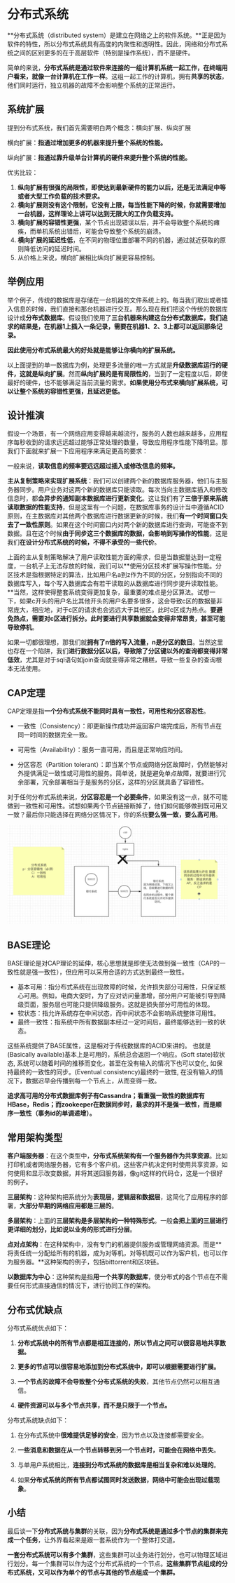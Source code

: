 # 分布式系统

**分布式系统（distributed system）是建立在网络之上的软件系统。**正是因为软件的特性，所以分布式系统具有高度的内聚性和透明性。因此，网络和分布式系统之间的区别更多的在于高层软件（特别是操作系统），而不是硬件。

简单的来说，**分布式系统是通过软件来连接的一组计算机系统一起工作，在终端用户看来，就像一台计算机在工作一样**。这组一起工作的计算机，拥有**共享的状态**，他们同时运行，独立机器的故障不会影响整个系统的正常运行。

## 系统扩展

提到分布式系统，我们首先需要明白两个概念：横向扩展、纵向扩展

横向扩展：**指通过增加更多的机器来提升整个系统的性能。**

纵向扩展：**指通过靠升级单台计算机的硬件来提升整个系统的性能。**

优劣比较：

1. **纵向扩展有很强的局限性，即使达到最新硬件的能力以后，还是无法满足中等或者大型工作负载的技术要求。**
2. **横向扩展则没有这个限制，它没有上限，每当性能下降的时候，你就需要增加一台机器，这样理论上讲可以达到无限大的工作负载支持。**
3. **横向扩展的容错性更强**，某个节点出现错误以后，并不会导致整个系统的瘫痪，而单机系统出错后，可能会导致整个系统的崩溃。
4. **横向扩展的延迟性低**，在不同的物理位置部署不同的机器，通过就近获取的原则降低访问的延迟时间。
5. 从价格上来说，横向扩展相比纵向扩展更容易控制。

## 举例应用

举个例子，传统的数据库是存储在一台机器的文件系统上的。每当我们取出或者插入信息的时候，我们直接和那台机器进行交互。那么现在我们把这个传统的数据库设计成**分布式数据库**。假设我们使用了**三台机器来构建这台分布式数据库，我们追求的结果是，在机器1上插入一条记录，需要在机器1、2、3上都可以返回那条记录。**

**因此使用分布式系统最大的好处就是能够让你横向的扩展系统。**

以上面提到的单一数据库为例，处理更多流量的唯一方式就是**升级数据库运行的硬件，这就是纵向扩展**。然而**纵向扩展的是有局限性的**，当到了一定程度以后，即使最好的硬件，也不能够满足当前流量的需求。**如果使用分布式来横向扩展系统，可以让整个系统的容错性更强，且延迟更低。**

## 设计推演

假设一个场景，有一个网络应用变得越来越流行，服务的人数也越来越多，应用程序每秒收到的请求远远超过能够正常处理的数量，导致应用程序性能下降明显。那我们下面就来扩展一下应用程序来满足更高的要求：

一般来说，**读取信息的频率要远远超过插入或修改信息的频率。**

**主从复制策略来实现扩展系统**：我们可以创建两个新的数据库服务器，他们与主服务器同步。用户业务对这两个新的数据库只能读取。每次当向主数据库插入和修改信息时，都**会异步的通知副本数据库进行更新变化**。这让我们有了**三倍于原来系统读取数据的性能支持**，但是这里有一个问题，在数据库事务的设计当中遵循ACID原则，在主数据库对其他两个数据库进行数据更新的时候，我们**有一个时间窗口失去了一致性原则**。如果在这个时间窗口内对两个新的数据库进行查询，可能查不到数据。且在这个时候**由于同步这三个数据库的数据，会影响到写操作的性能**，这是我们**在设计分布式系统的时候，不得不承受的一些代价**。

上面的主从复制策略解决了用户读取性能方面的需求，但是当数据量达到一定程度，一台机子上无法存放的时候，我们可以**使用分区技术扩展写操作性能。分区技术是指根据特定的算法，比如用户名a到z作为不同的分区，分别指向不同的数据库写入，每个写入数据库会有若干读取的从数据库进行同步提升读取性能。**当然，这样使得整套系统变得更加复杂，最重要的难点是分区算法。试想一下，如果c开头的用户名比其他开头的用户名要多很多，这会导致c区的数据量非常庞大，相应地，对于c区的请求也会远远大于其他区。此时c区成为热点。**要避免热点，需要对c区进行拆分。此时要进行共享数据就会变得非常昂贵，甚至可能导致停机**。

如果一切都很理想，那我们就**拥有了n倍的写入流量，n是分区的数目**。当然这里也存在一个陷阱，我们**进行数据分区以后，导致除了分区键以外的查询都变得非常低效**，尤其是对于sql语句如join查询就变得非常之糟糕，导致一些复杂的查询根本无法使用。

## CAP定理

CAP定理是指**一个分布式系统不能同时具有一致性，可用性和分区容忍性**。

- 一致性（Consistency）：即更新操作成功并返回客户端完成后，所有节点在同一时间的数据完全一致。

- 可用性（Availability）：服务一直可用，而且是正常响应时间。

- 分区容忍（Partition tolerant）：即当某个节点或网络分区故障时，仍然能够对外提供满足一致性或可用性的服务。简单说，就是避免单点故障，就要进行冗余部署，冗余部署相当于是服务的分区，这样的分区就具备了容错性。

对于任何分布式系统来说，**分区容忍是一个必要条件**，如果没有这一点，就不可能做到一致性和可用性。试想如果两个节点链接断掉了，他们如何能够做到既可用又一致？最后你只能选择在网络分区情况下，你的系统**要么强一致，要么高可用**。

![QQ截图20220121105353](Image/QQ截图20220121105353.png)

## BASE理论

BASE理论是对CAP理论的延伸，核心思想就是即使无法做到强一致性（CAP的一致性就是强一致性），但应用可以采用合适的方式达到最终一致性。

- 基本可用：指分布式系统在出现故障的时候，允许损失部分可用性，只保证核心可用。例如，电商大促时，为了应对访问量激增，部分用户可能被引导到降级页面，服务层也可能只提供降级服务。这就是损失部分可用性的体现。
- 软状态：指允许系统存在中间状态，而中间状态不会影响系统整体可用性。
- 最终一致性：指系统中所有数据副本经过一定时间后，最终能够达到一致的状态。

这些系统提供了BASE属性，这是相对于传统数据库的ACID来讲的。 也就是(Basically available)基本上是可用的，系统总会返回一个响应。(Soft state)软状态, 系统可以随着时间的推移而变化，甚至在没有输入的情况下也可以变化, 如保持最终的一致性的同步。(Eventual consistency)最终的一致性, 在没有输入的情况下，数据迟早会传播到每一个节点上，从而变得一致。

**追求高可用的分布式数据库例子有Cassandra；看重强一致性的数据库有HBase，Redis；而zookeeper在数据同步时，最求的并不是强一致性，而是顺序一致性（事务id的单调递增）。**

## 常用架构类型

**客户端服务器**：在这个类型中，**分布式系统架构有一个服务器作为共享资源**。比如打印机或者网络服务器，它有多个客户机，这些客户机决定何时使用共享资源，如何使用和显示改变数据，并将其送回服务器，像git这样的代码仓，这是一个很好的例子。

**三层架构**：这种架构把系统分为**表现层，逻辑层和数据层**，这简化了应用程序的部署，**大部分早期的网络应用都是三层的**。

**多层架构**：上面的**三层架构是多层架构的一种特殊形式**。一般**会把上面的三层进行更详细的划分，比如说以业务的形式进行分层**。

**点对点架构**：在这种架构中，没有专门的机器提供服务或管理网络资源。而是**将责任统一分配给所有的机器，成为对等机，对等机既可以作为客户机，也可以作为服务器。**这种架构的例子，包括bittorrent和区块链。

**以数据库为中心**：这种架构是指**用一个共享的数据库**，使分布式的各个节点在不需要任何形式直接通信的情况下，进行协同工作的架构。

## 分布式优缺点

分布式系统优点如下：

1. **分布式系统中的所有节点都是相互连接的，所以节点之间可以很容易地共享数据。**

2. **更多的节点可以很容易地添加到分布式系统中，即可以根据需要进行扩展。**

3. **一个节点的故障不会导致整个分布式系统的失败**，其他节点仍然可以相互通信。

4. **硬件资源可以与多个节点共享，而不是只限于一个节点。**

分布式系统缺点如下：

1. 在分布式系统中**很难提供足够的安全**，因为节点以及连接都需要安全。

2. **一些消息和数据在从一个节点转移到另一个节点时，可能会在网络中丢失**。

3. 与单用户系统相比，**连接到分布式系统的数据库是相当复杂和难以处理的**。

4. 如果**分布式系统的所有节点都试图同时发送数据，网络中可能会出现过载现象**。

## 小结

最后谈一下**分布式系统与集群**的关联，因为**分布式系统是通过多个节点的集群来完成一个任务**，让外界看起来是跟一套系统作为一个整体打交道。

**一套分布式系统可以有多个集群**，这些集群可以业务进行划分，也可以物理区域进行划分。每一个集群可以作为这个分布式系统的一个节点。**这些集群节点组成的分布式系统，又可以作为单个的节点与其他的节点组成一个集群。**

